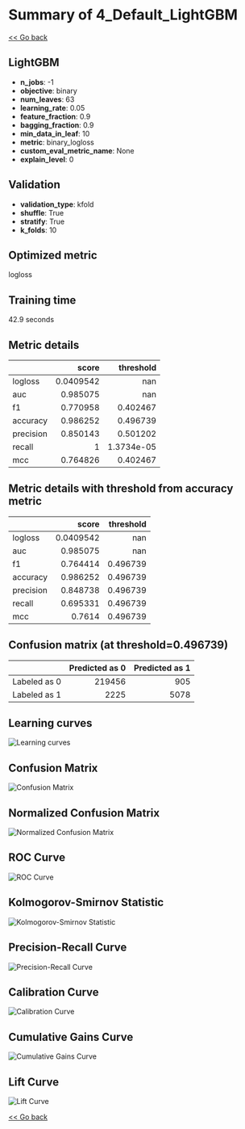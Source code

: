 # Summary of 4_Default_LightGBM

[<< Go back](../README.md)


## LightGBM
- **n_jobs**: -1
- **objective**: binary
- **num_leaves**: 63
- **learning_rate**: 0.05
- **feature_fraction**: 0.9
- **bagging_fraction**: 0.9
- **min_data_in_leaf**: 10
- **metric**: binary_logloss
- **custom_eval_metric_name**: None
- **explain_level**: 0

## Validation
 - **validation_type**: kfold
 - **shuffle**: True
 - **stratify**: True
 - **k_folds**: 10

## Optimized metric
logloss

## Training time

42.9 seconds

## Metric details
|           |     score |    threshold |
|:----------|----------:|-------------:|
| logloss   | 0.0409542 | nan          |
| auc       | 0.985075  | nan          |
| f1        | 0.770958  |   0.402467   |
| accuracy  | 0.986252  |   0.496739   |
| precision | 0.850143  |   0.501202   |
| recall    | 1         |   1.3734e-05 |
| mcc       | 0.764826  |   0.402467   |


## Metric details with threshold from accuracy metric
|           |     score |   threshold |
|:----------|----------:|------------:|
| logloss   | 0.0409542 |  nan        |
| auc       | 0.985075  |  nan        |
| f1        | 0.764414  |    0.496739 |
| accuracy  | 0.986252  |    0.496739 |
| precision | 0.848738  |    0.496739 |
| recall    | 0.695331  |    0.496739 |
| mcc       | 0.7614    |    0.496739 |


## Confusion matrix (at threshold=0.496739)
|              |   Predicted as 0 |   Predicted as 1 |
|:-------------|-----------------:|-----------------:|
| Labeled as 0 |           219456 |              905 |
| Labeled as 1 |             2225 |             5078 |

## Learning curves
![Learning curves](learning_curves.png)
## Confusion Matrix

![Confusion Matrix](confusion_matrix.png)


## Normalized Confusion Matrix

![Normalized Confusion Matrix](confusion_matrix_normalized.png)


## ROC Curve

![ROC Curve](roc_curve.png)


## Kolmogorov-Smirnov Statistic

![Kolmogorov-Smirnov Statistic](ks_statistic.png)


## Precision-Recall Curve

![Precision-Recall Curve](precision_recall_curve.png)


## Calibration Curve

![Calibration Curve](calibration_curve_curve.png)


## Cumulative Gains Curve

![Cumulative Gains Curve](cumulative_gains_curve.png)


## Lift Curve

![Lift Curve](lift_curve.png)



[<< Go back](../README.md)
